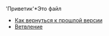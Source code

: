 'Приветик'*Это файл
- [Как вернуться к прошлой версии](./reset_help.md)
- [Ветвление](./branch_help.md)
